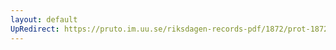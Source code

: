 ```yaml
---
layout: default
UpRedirect: https://pruto.im.uu.se/riksdagen-records-pdf/1872/prot-1872--ak--123/prot-1872--ak--123_012.pdf
---
```


